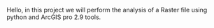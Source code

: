 Hello, in this project we will perform the analysis of a Raster file using python and ArcGIS pro 2.9 tools.